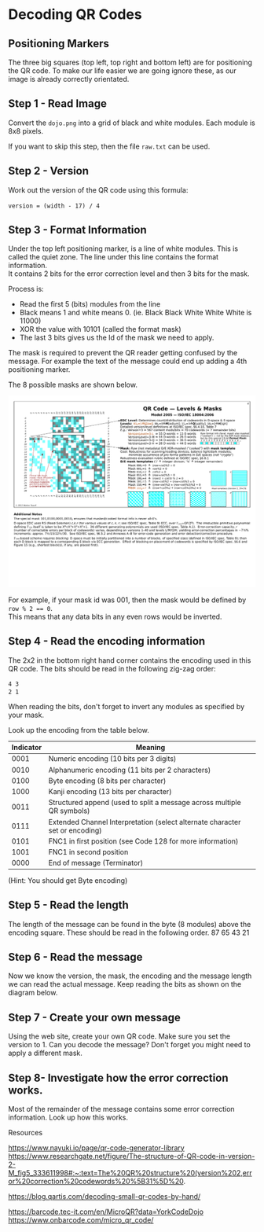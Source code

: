 # Decoding QR Codes

## Positioning Markers
The three big squares (top left,  top right and bottom left) are for positioning the QR code.
To make our life easier we are going ignore these,  as our image is already correctly orientated.


## Step 1 - Read Image
Convert the `dojo.png` into a grid of black and white modules.
Each module is 8x8 pixels.

If you want to skip this step,  then the file `raw.txt` can be used.

## Step 2 - Version
Work out the version of the QR code using this formula:

`version = (width - 17) / 4`

## Step 3 - Format Information
Under the top left positioning marker, is a line of white modules.  This is called the quiet zone.
The line under this line contains the format information.  
It contains 2 bits for the error correction level and then 3 bits for the mask.

Process is:
* Read the first 5 (bits) modules from the line
* Black means 1 and white means 0.  (ie.  Black Black White White White is 11000)
* XOR the value with 10101 (called the format mask)
* The last 3 bits gives us the Id of the mask we need to apply.

The mask is required to prevent the QR reader getting confused by the message.  For example the text
of the message could end up adding a 4th positioning marker.

The 8 possible masks are shown below.

![masks.png](masks.png)


For example, if your mask id was 001, then the mask would be defined by `row % 2 == 0`.  
This means that any data bits in any even rows would be inverted.



## Step 4 - Read the encoding information
The 2x2 in the bottom right hand corner contains the encoding used in this QR code.
The bits should be read in the following zig-zag order:
```
4 3
2 1
```


When reading the bits,  don't forget to invert any modules as specified by your mask.

Look up the encoding from the table below.


| Indicator | Meaning                                                                       |
|-----------|-------------------------------------------------------------------------------|
| 0001      | 	Numeric encoding (10 bits per 3 digits)                                      | 
| 0010	     | Alphanumeric encoding (11 bits per 2 characters)                              | 
| 0100      | 	Byte encoding (8 bits per character)                                         | 
| 1000      | 	Kanji encoding (13 bits per character)                                       | 
| 0011      | 	Structured append (used to split a message across multiple QR symbols)       | 
| 0111      | 	Extended Channel Interpretation (select alternate character set or encoding) | 
| 0101      | 	FNC1 in first position (see Code 128 for more information)                   | 
| 1001      | 	FNC1 in second position                                                      | 
| 0000      | 	End of message (Terminator)                                                  | 

(Hint:  You should get Byte encoding)


## Step 5 - Read the length
The length of the message can be found in the byte (8 modules) above the encoding square.  These
should be read in the following order.
87
65
43
21

## Step 6 - Read the message
Now we know the version, the mask, the encoding and the message length we can read the actual message.
Keep reading the bits as shown on the diagram below.


## Step 7 - Create your own message
Using the web site,  create your own QR code.  Make sure you set the version to 1.  Can you decode the message?
Don't forget you might need to apply a different mask.

## Step 8- Investigate how the error correction works.
Most of the remainder of the message contains some error correction information.  Look up how this works.






Resources

https://www.nayuki.io/page/qr-code-generator-library
https://www.researchgate.net/figure/The-structure-of-QR-code-in-version-2-M_fig5_333611998#:~:text=The%20QR%20structure%20(version%202,error%20correction%20codewords%20%5B31%5D%20.

https://blog.qartis.com/decoding-small-qr-codes-by-hand/

https://barcode.tec-it.com/en/MicroQR?data=YorkCodeDojo
https://www.onbarcode.com/micro_qr_code/